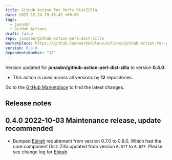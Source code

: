 ```yaml
---
title: GitHub Action for Perls DistZilla
date: 2023-12-24 19:16:42 +00:00
tags:
  - jonasbn
  - GitHub Actions
draft: false
repo: jonasbn/github-action-perl-dist-zilla
marketplace: https://github.com/marketplace/actions/github-action-for-perl-s-dist-zilla
version: 0.4.0
dependentsNumber: "12"
---
```



Version updated for **jonasbn/github-action-perl-dist-zilla** to version **0.4.0**.
- This action is used across all versions by **12** repositories.

Go to the [GitHub Marketplace](https://github.com/marketplace/actions/github-action-for-perl-s-dist-zilla) to find the latest changes.

## Release notes

## 0.4.0 2022-10-03 Maintenance release, update recommended

- Bumped [Ebirah](https://github.com/jonasbn/ebirah) requirement from version 0.7.0 to 0.8.0. Which had the core component Dist::Zilla updated from version `6.017` to `6.025`. Please see change log for [Ebirah](https://github.com/jonasbn/ebirah).
